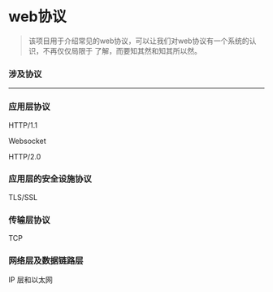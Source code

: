 # web协议

>该项目用于介绍常见的web协议，可以让我们对web协议有一个系统的认识，不再仅仅局限于
了解，而要知其然和知其所以然。

### 涉及协议
<hr>

### 应用层协议
HTTP/1.1

Websocket

HTTP/2.0

### 应用层的安全设施协议
TLS/SSL

### 传输层协议
TCP

### 网络层及数据链路层
IP 层和以太网
